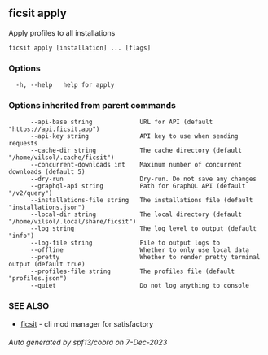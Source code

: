 ## ficsit apply

Apply profiles to all installations

```
ficsit apply [installation] ... [flags]
```

### Options

```
  -h, --help   help for apply
```

### Options inherited from parent commands

```
      --api-base string             URL for API (default "https://api.ficsit.app")
      --api-key string              API key to use when sending requests
      --cache-dir string            The cache directory (default "/home/vilsol/.cache/ficsit")
      --concurrent-downloads int    Maximum number of concurrent downloads (default 5)
      --dry-run                     Dry-run. Do not save any changes
      --graphql-api string          Path for GraphQL API (default "/v2/query")
      --installations-file string   The installations file (default "installations.json")
      --local-dir string            The local directory (default "/home/vilsol/.local/share/ficsit")
      --log string                  The log level to output (default "info")
      --log-file string             File to output logs to
      --offline                     Whether to only use local data
      --pretty                      Whether to render pretty terminal output (default true)
      --profiles-file string        The profiles file (default "profiles.json")
      --quiet                       Do not log anything to console
```

### SEE ALSO

* [ficsit](ficsit.md)	 - cli mod manager for satisfactory

###### Auto generated by spf13/cobra on 7-Dec-2023
